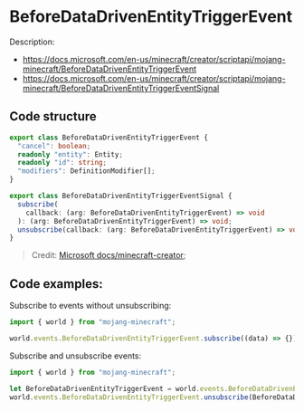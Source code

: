# BeforeDataDrivenEntityTriggerEvent

Description:
- https://docs.microsoft.com/en-us/minecraft/creator/scriptapi/mojang-minecraft/BeforeDataDrivenEntityTriggerEvent
- https://docs.microsoft.com/en-us/minecraft/creator/scriptapi/mojang-minecraft/BeforeDataDrivenEntityTriggerEventSignal

## Code structure

```ts
export class BeforeDataDrivenEntityTriggerEvent {
  "cancel": boolean;
  readonly "entity": Entity;
  readonly "id": string;
  "modifiers": DefinitionModifier[];
}
```
```ts
export class BeforeDataDrivenEntityTriggerEventSignal {
  subscribe(
    callback: (arg: BeforeDataDrivenEntityTriggerEvent) => void
  ): (arg: BeforeDataDrivenEntityTriggerEvent) => void;
  unsubscribe(callback: (arg: BeforeDataDrivenEntityTriggerEvent) => void): void;
}
```

> Credit: [Microsoft docs/minecraft-creator](https://docs.microsoft.com/en-us/minecraft/creator/scriptapi/mojang-minecraft/beforedatadrivenentitytriggerevent);

## Code examples:

Subscribe to events without unsubscribing:

```js
import { world } from "mojang-minecraft";

world.events.BeforeDataDrivenEntityTriggerEvent.subscribe((data) => {});
```

Subscribe and unsubscribe events:

```js
import { world } from "mojang-minecraft";

let BeforeDataDrivenEntityTriggerEvent = world.events.BeforeDataDrivenEntityTriggerEvent.subscribe(() => {});
world.events.BeforeDataDrivenEntityTriggerEvent.unsubscribe(BeforeDataDrivenEntityTriggerEvent);
```
